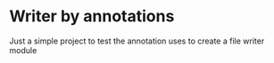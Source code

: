 # Writer by annotations
Just a simple project to test the annotation uses to create a  file writer module
